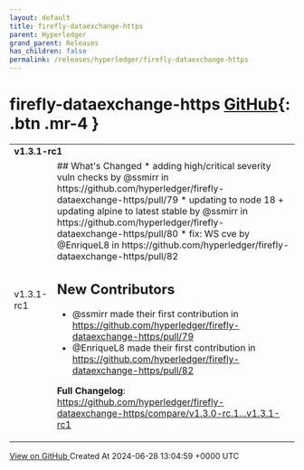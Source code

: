 ```yaml
---
layout: default
title: firefly-dataexchange-https
parent: Hyperledger
grand_parent: Releases
has_children: false
permalink: /releases/hyperledger/firefly-dataexchange-https
---
```


# firefly-dataexchange-https <span class="fs-3 right-align">[GitHub](https://github.com/hyperledger/firefly-dataexchange-https){: .btn .mr-4 }</span>


<div>
    <table>
        <tr>
            <td colspan="2">
                <b>
                    v1.3.1-rc1
                </b>
            </td>
        </tr>
        <tr>
            <td>
                <span class="chip">
                    v1.3.1-rc1
                </span>
            </td>
            <td>
                ## What's Changed
* adding high/critical severity vuln checks by @ssmirr in https://github.com/hyperledger/firefly-dataexchange-https/pull/79
* updating to node 18 + updating alpine to latest stable by @ssmirr in https://github.com/hyperledger/firefly-dataexchange-https/pull/80
* fix: WS cve by @EnriqueL8 in https://github.com/hyperledger/firefly-dataexchange-https/pull/82

## New Contributors
* @ssmirr made their first contribution in https://github.com/hyperledger/firefly-dataexchange-https/pull/79
* @EnriqueL8 made their first contribution in https://github.com/hyperledger/firefly-dataexchange-https/pull/82

**Full Changelog**: https://github.com/hyperledger/firefly-dataexchange-https/compare/v1.3.0-rc.1...v1.3.1-rc1
            </td>
        </tr>
    </table>
    <a href="https://github.com/hyperledger/firefly-dataexchange-https/releases/tag/v1.3.1-rc1" class=".btn">
        View on GitHub
    </a>
    <span class="right-align">
        Created At 2024-06-28 13:04:59 +0000 UTC
    </span>
</div>


